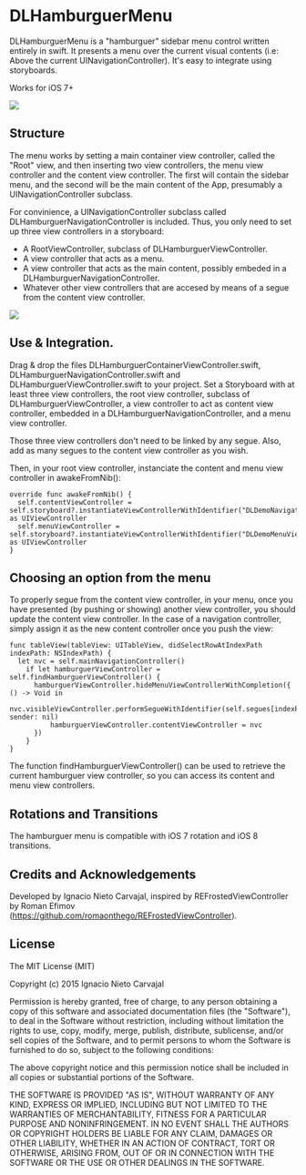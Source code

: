# DLHamburguerMenu

DLHamburguerMenu is a "hamburguer" sidebar menu control written entirely in swift. It presents a menu over the current visual contents (i.e: Above the current UINavigationController). It's easy to integrate using storyboards.

Works for iOS 7+

![](http://digitalleaves.com/blog/wp-content/uploads/2015/03/hamburguerMenu.gif)

## Structure

The menu works by setting a main container view controller, called the "Root" view, and then inserting two view controllers, the menu view controller and the content view controller. The first will contain the sidebar menu, and the second will be the main content of the App, presumably a UINavigationController subclass.

For convinience, a UINavigationController subclass called DLHamburguerNavigationController is included. Thus, you only need to set up three view controllers in a storyboard:

* A RootViewController, subclass of DLHamburguerViewController.
* A view controller that acts as a menu.
* A view controller that acts as the main content, possibly embeded in a DLHamburguerNavigationController.
* Whatever other view controllers that are accesed by means of a segue from the content view controller.

![](http://digitalleaves.com/blog/wp-content/uploads/2015/03/Captura-de-pantalla-2015-03-09-a-las-10.27.08.png)

## Use & Integration.

Drag & drop the files DLHamburguerContainerViewController.swift, DLHamburguerNavigationController.swift	and DLHamburguerViewController.swift to your project. Set a Storyboard with at least three view controllers, the root view controller, subclass of DLHamburguerViewController, a view controller to act as content view controller, embedded in a DLHamburguerNavigationController, and a menu view controller. 

Those three view controllers don't need to be linked by any segue. Also, add as many segues to the content view controller as you wish.

Then, in your root view controller, instanciate the content and menu view controller in awakeFromNib():

```
override func awakeFromNib() {
  self.contentViewController = self.storyboard?.instantiateViewControllerWithIdentifier("DLDemoNavigationViewController") as UIViewController
  self.menuViewController = self.storyboard?.instantiateViewControllerWithIdentifier("DLDemoMenuViewController") as UIViewController
}
```

## Choosing an option from the menu

To properly segue from the content view controller, in your menu, once you have presented (by pushing or showing) another view controller, you should update the content view controller. In the case of a navigation controller, simply assign it as the new content controller once you push the view:

```
func tableView(tableView: UITableView, didSelectRowAtIndexPath indexPath: NSIndexPath) {
  let nvc = self.mainNavigationController()
    if let hamburguerViewController = self.findHamburguerViewController() {
      hamburguerViewController.hideMenuViewControllerWithCompletion({ () -> Void in
        nvc.visibleViewController.performSegueWithIdentifier(self.segues[indexPath.row], sender: nil)
          hamburguerViewController.contentViewController = nvc
      })
    }
}
```
    
The function findHamburguerViewController() can be used to retrieve the current hamburguer view controller, so you can access its content and menu view controllers.

## Rotations and Transitions

The hamburguer menu is compatible with iOS 7 rotation and iOS 8 transitions.

## Credits and Acknowledgements

Developed by Ignacio Nieto Carvajal, inspired by REFrostedViewController by Roman Efimov (https://github.com/romaonthego/REFrostedViewController).

## License

The MIT License (MIT)

Copyright (c) 2015 Ignacio Nieto Carvajal

Permission is hereby granted, free of charge, to any person obtaining a copy
of this software and associated documentation files (the "Software"), to deal
in the Software without restriction, including without limitation the rights
to use, copy, modify, merge, publish, distribute, sublicense, and/or sell
copies of the Software, and to permit persons to whom the Software is
furnished to do so, subject to the following conditions:

The above copyright notice and this permission notice shall be included in
all copies or substantial portions of the Software.

THE SOFTWARE IS PROVIDED "AS IS", WITHOUT WARRANTY OF ANY KIND, EXPRESS OR
IMPLIED, INCLUDING BUT NOT LIMITED TO THE WARRANTIES OF MERCHANTABILITY,
FITNESS FOR A PARTICULAR PURPOSE AND NONINFRINGEMENT. IN NO EVENT SHALL THE
AUTHORS OR COPYRIGHT HOLDERS BE LIABLE FOR ANY CLAIM, DAMAGES OR OTHER
LIABILITY, WHETHER IN AN ACTION OF CONTRACT, TORT OR OTHERWISE, ARISING FROM,
OUT OF OR IN CONNECTION WITH THE SOFTWARE OR THE USE OR OTHER DEALINGS IN
THE SOFTWARE.
